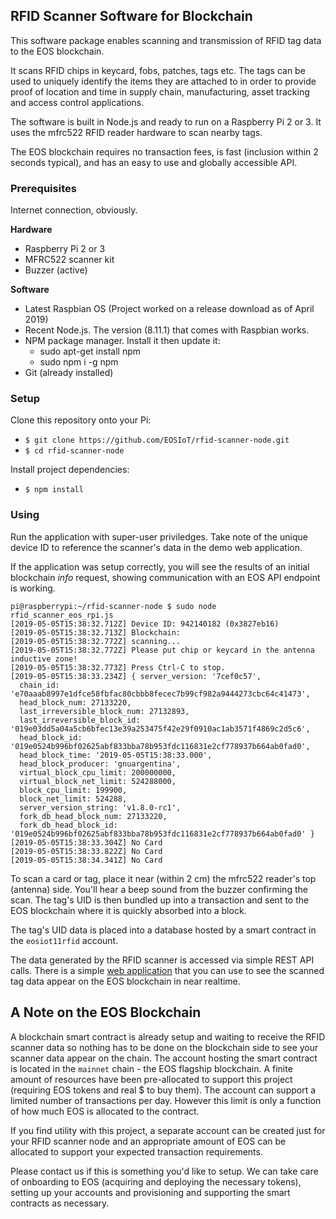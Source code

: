 ## RFID Scanner Software for Blockchain

This software package enables scanning and transmission of RFID tag data to the EOS blockchain.

It scans RFID chips in keycard, fobs, patches, tags etc.  The tags can be used to uniquely identify the items they are attached to in order to provide proof of location and time in supply chain, manufacturing, asset tracking and access control applications.

The software is built in Node.js and ready to run on a Raspberry Pi 2 or 3.  It uses the mfrc522 RFID reader hardware to scan nearby tags.

The EOS blockchain requires no transaction fees, is fast (inclusion within 2 seconds typical), and has an easy to use and globally accessible API.  


### Prerequisites

Internet connection, obviously.

**Hardware**
* Raspberry Pi 2 or 3
* MFRC522 scanner kit
* Buzzer (active)

**Software**
* Latest Raspbian OS (Project worked on a release download as of April 2019)
* Recent Node.js. The version (8.11.1) that comes with Raspbian works.
* NPM package manager.  Install it then update it:
  * sudo apt-get install npm
  * sudo npm i -g npm
* Git (already installed)

### Setup

Clone this repository onto your Pi:

* `$ git clone https://github.com/EOSIoT/rfid-scanner-node.git`
* `$ cd rfid-scanner-node`

Install project dependencies:

* `$ npm install`

### Using

Run the application with super-user priviledges.  Take note of the unique device ID to reference the scanner's data in the demo web application.

If the application was setup correctly, you will see the results of an initial blockchain *info* request, showing communication with an EOS API endpoint is working.

```
pi@raspberrypi:~/rfid-scanner-node $ sudo node  rfid_scanner_eos_rpi.js
[2019-05-05T15:38:32.712Z] Device ID: 942140182 (0x3827eb16)
[2019-05-05T15:38:32.713Z] Blockchain:
[2019-05-05T15:38:32.772Z] scanning...
[2019-05-05T15:38:32.772Z] Please put chip or keycard in the antenna inductive zone!
[2019-05-05T15:38:32.773Z] Press Ctrl-C to stop.
[2019-05-05T15:38:33.234Z] { server_version: '7cef0c57',
  chain_id: 'e70aaab8997e1dfce58fbfac80cbbb8fecec7b99cf982a9444273cbc64c41473',
  head_block_num: 27133220,
  last_irreversible_block_num: 27132893,
  last_irreversible_block_id: '019e03dd5a04a5cb6bfec13e39a253475f42e29f0910ac1ab3571f4869c2d5c6',
  head_block_id: '019e0524b996bf02625abf833bba78b953fdc116831e2cf778937b664ab0fad0',
  head_block_time: '2019-05-05T15:38:33.000',
  head_block_producer: 'gnuargentina',
  virtual_block_cpu_limit: 200000000,
  virtual_block_net_limit: 524288000,
  block_cpu_limit: 199900,
  block_net_limit: 524288,
  server_version_string: 'v1.8.0-rc1',
  fork_db_head_block_num: 27133220,
  fork_db_head_block_id: '019e0524b996bf02625abf833bba78b953fdc116831e2cf778937b664ab0fad0' }
[2019-05-05T15:38:33.304Z] No Card
[2019-05-05T15:38:33.822Z] No Card
[2019-05-05T15:38:34.341Z] No Card
```


To scan a card or tag, place it near (within 2 cm) the mfrc522 reader's top (antenna) side.  You'll hear a beep sound from the buzzer confirming the scan.  The tag's UID is then bundled up into a transaction and sent to the EOS blockchain where it is quickly absorbed into a block.

The tag's UID data is placed into a database hosted by a smart contract in the `eosiot11rfid` account.

The data generated by the RFID scanner is accessed via simple REST API calls.  There is a simple [web application](http://eosiot.io/rfid) that you can use to see the scanned tag data appear on the EOS blockchain in near realtime.




## A Note on the EOS Blockchain
A blockchain smart contract is already setup and waiting to receive the RFID scanner data so nothing has to be done on the blockchain side to see your scanner data appear on the chain.  The account hosting the smart contract is located in the `mainnet` chain - the EOS flagship blockchain.  A finite amount of resources have been pre-allocated to support this project (requiring EOS tokens and real $ to buy them).  The account can support a limited number of transactions per day.  However this limit is only a function of how much EOS is allocated to the contract.  

If you find utility with this project, a separate account can be created just for your RFID scanner node and an appropriate amount of EOS can be allocated to support your expected transaction requirements.

Please contact us if this is something you'd like to setup.  We can take care of onboarding to EOS (acquiring and deploying the necessary tokens), setting up your accounts and provisioning and supporting the smart contracts as necessary.






